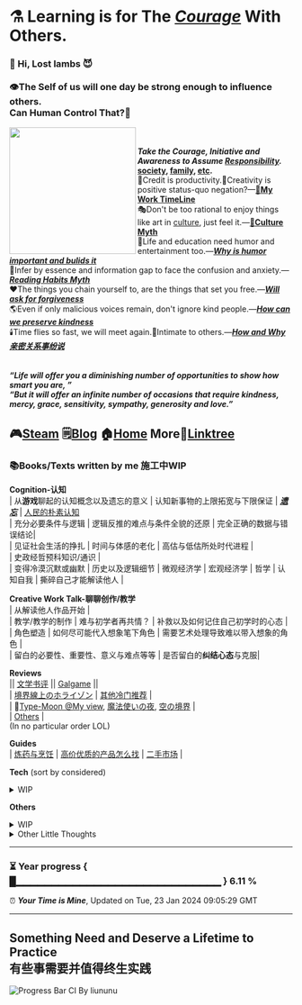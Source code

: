 # ⚗️ Learning is for The *[Courage](AAAA)* With Others.
### 🌱 Hi, Lost lambs 😈<br/><br/>👁️The Self of us will one day be strong enough to influence others.<br/>Can Human Control That?👿
<img align="left" src="https://github.com/VoluntieTsai/VoluntieTsai/blob/main/Elias.png" height="225" width="auto" ><br/><br/>
***Take the Courage, Initiative and Awareness to Assume [Responsibility](AAAA).*** **[society](AAAA), [family](AAAA), [etc](AAAA).**   
🤝Credit is productivity.🤔Creativity is positive status-quo negation?—**[📅My Work TimeLine](AAAA)**  
🎭Don't be too rational to enjoy things like art in [culture](AAAA), just feel it.—**[💠Culture Myth](AAAA)**   
👻Life and education need humor and entertainment too.—***[Why is humor important and bulids it](AAAA)***  
💬Infer by essence and information gap to face the confusion and anxiety.—***[Reading Habits Myth](AAAA)***  
❤️The things you chain yourself to, are the things that set you free.—***[Will ask for forgiveness](AAAA)***  
🌎Even if only malicious voices remain, don't ignore kind people.—***[How can we preserve kindness](AAAA)***  
🕯️Time flies so fast, we will meet again.💞Intimate to others.—***[How and Why 亲密关系事纷说](AAAA)***  
<br/><br/>
***“Life will offer you a diminishing number of opportunities to show how smart you are, ”***  
***“But it will offer an infinite number of occasions that require kindness, mercy, grace, sensitivity, sympathy, generosity and love.”***  

🎮[Steam](https://steamcommunity.com/profiles/76561198179920187) 🗒️[Blog](XXXX) 🏠[Home](https://steamcommunity.com/profiles/76561198179920187) More🌿[Linktree](https://linktr.ee/) 
---
### 📚Books/Texts written by me 施工中WIP
**Cognition-认知**  
| 从**游戏**聊起的认知概念以及遗忘的意义 | 认知新事物的上限拓宽与下限保证 | ***[遗忘](AAAA)*** | [人民的朴素认知](AAAA)   
| 充分必要条件与逻辑 | 逻辑反推的难点与条件全貌的还原 | 完全正确的数据与错误结论|  
| 见证社会生活的挣扎 | 时间与体感的老化 | 高估与低估所处时代进程 |  
| 史政经哲预科知识/通识 |  
| 变得冷漠沉默或幽默 | 历史以及逻辑细节 | 微观经济学 | 宏观经济学 | 哲学 | 认知自我 | 撕碎自己才能解读他人 |  

**Creative Work Talk-聊聊创作/教学**  
| 从解读他人作品开始 |  
| 教学/教学的制作 | 难与初学者再共情？ | 补救以及如何记住自己初学时的心态 |  
| 角色塑造 | 如何尽可能代入想象笔下角色 | 需要艺术处理导致难以带入想象的角色 |  
| 留白的必要性、重要性、意义与难点等等 | 是否留白的**纠结心态**与克服|  

**Reviews**  
|| [文学书评](AAAA) || [Galgame](AAAA) ||  
| [境界線上のホライゾン](AAAA) | [其他冷门推荐](AAAA) |  
| 💠[Type-Moon @My view](AAAA), [魔法使いの夜](AAAA), [空の境界](AAAA) |  
| [Others](AAAA) |  
(In no particular order LOL)  

**Guides**  
| [炼药与烹饪](AAAA) | [高价优质的产品怎么找](AAAA) | [二手市场](AAAA) |  

**Tech** (sort by considered)  

<details>
  <summary>WIP</summary>
  
—**[行业气氛的主动理解调控以及新人的培养](AAAA)**WIP  
—**[认为他人无法欣赏所以妥协或敷衍是种"傲慢"](AAAA)**WIP  
—**[技术管理体系](AAAA)** 资本   
—**[技术选择](AAAA)** 投入，产出   
—**[过于或只投入技术是一种逃避](AAAA)**  
</details>

**Others**

<details>
  <summary>WIP</summary>
    
—**[不要用单一观点解释社会现象](AAAA)** 回音廊效应  
—**[充分、必要条件与现象的解释](AAAA)**  
—**[选择与系统的上限与下限](AAAA)**  
</details>
<details>
  <summary>Other Little Thoughts</summary>
🍃Anger is easy, but same to forget.<br/>
🛡️Guarding the bottom line of everything.<br/>
🔥Let's do something for our lovely worlds, again and again.
</details>

---
### ⏳ Year progress { █▁▁▁▁▁▁▁▁▁▁▁▁▁▁▁▁▁▁▁▁▁▁▁▁▁▁▁▁▁ } 6.11 %
⏰ ***Your Time is Mine***, Updated on Tue, 23 Jan 2024 09:05:29 GMT

---

## Something Need and Deserve a Lifetime to Practice<br>有些事需要并值得终生实践
![Progress Bar CI By liununu](https://github.com/liununu/liununu/workflows/Progress%20Bar%20CI/badge.svg)
